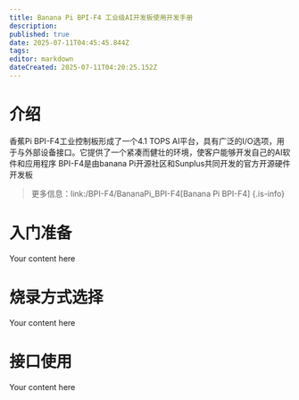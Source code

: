 ```yaml
---
title: Banana Pi BPI-F4 工业级AI开发板使用开发手册
description: 
published: true
date: 2025-07-11T04:45:45.844Z
tags: 
editor: markdown
dateCreated: 2025-07-11T04:20:25.152Z
---
```


# 介绍
香蕉Pi BPI-F4工业控制板形成了一个4.1 TOPS AI平台，具有广泛的I/O选项，用于与外部设备接口。它提供了一个紧凑而健壮的环境，使客户能够开发自己的AI软件和应用程序
BPI-F4是由banana Pi开源社区和Sunplus共同开发的官方开源硬件开发板

> 更多信息：link:/BPI-F4/BananaPi_BPI-F4[Banana Pi BPI-F4]
{.is-info}


# 入门准备
Your content here

# 烧录方式选择
Your content here

# 接口使用
Your content here

